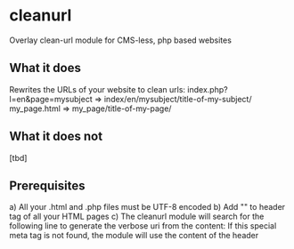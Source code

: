 # cleanurl
Overlay clean-url module for CMS-less, php based websites

## What it does
Rewrites the URLs of your website to clean urls:
index.php?l=en&page=mysubject  =>   index/en/mysubject/title-of-my-subject/
my_page.html                   =>   my_page/title-of-my-page/


## What it does not
[tbd]



## Prerequisites

a) All your .html and .php files must be UTF-8 encoded
b) Add "<meta http-equiv="content-type" content="text/html; charset=utf-8">" to header tag of all your HTML pages
c) The cleanurl module will search for the following line to generate the verbose uri from the content:
    <meta name="cleanurl" data-details="Text that will be processed to a valid URI"  />
    If this special meta tag is not found, the module will use the content of the header <title> tags as a fallback.
   It is important that you set these values BEFORE you install the clean url module on a public site - otherwise the urls will change,
   which does no good in regard of search engines.
d) error_reporting should be turned on for debugging only (you may find all error output in error logfile of your website)





## Installation

a) Put the sources somewhere reachable from your website root folder

    cleanurl/
     +- class.cleanurl.php
     +- index_cleanurl.php


b) Create a link named "index_cleanurl.php" to "index_cleanurl.php" of the cleanurl package

    ln -s ../cleanurl/index_cleanurl.php index_cleanurl.php


c) Copy htaccess.tmpl from the source tree to .htaccess in your website root folder
  If a .htaccess already exists, merge the content from .htacess.tmpl into the existing .htaccess file.

    cp ../cleanurl/htaccess.tmpl .htaccess


d) Copy cleanurl.conf.php.tmpl from the source tree to cleanurl.conf.php in your website root folder

    cp ../cleanurl/cleanurl.conf.php.tmpl cleanurl.conf.php


e) Edit your copy of cleanurl.conf.php to fit your installation


f) Make sure, the webserver user account has write access to the configured cache file.


g) Finished.



# IMPORTANT NOTES

Cache entries do not have a TTL mechanism.
If once cached associations ever change (e.g. you change the <title> of a document) - truncate the cache file to 0 Bytes length to rebuild the Cache

